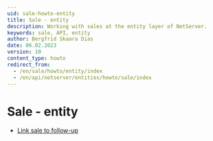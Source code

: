 ```yaml
---
uid: sale-howto-entity
title: Sale - entity
description: Working with sales at the entity layer of NetServer.
keywords: sale, API, entity
author: Bergfrid Skaara Dias
date: 06.02.2023
version: 10
content_type: howto
redirect_from:
  - /en/sale/howto/entity/index
  - /en/api/netserver/entities/howto/sale/index
---
```


# Sale - entity

* [Link sale to follow-up][1]

<!-- Referenced links -->
[1]: link-sale-to-appointment.md
